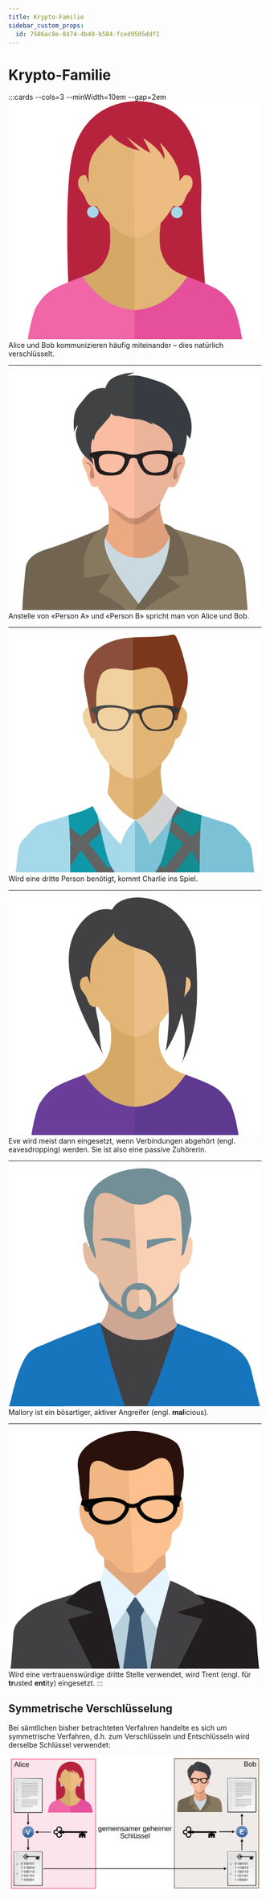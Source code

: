 ```yaml
---
title: Krypto-Familie
sidebar_custom_props:
  id: 7586ac8e-8474-4b49-b584-fced9505ddf1
---
```



# Krypto-Familie

:::cards --cols=3  --minWidth=10em --gap=2em
![Alice](images/info-family/alice.svg)
Alice und Bob kommunizieren häufig miteinander – dies natürlich verschlüsselt.
***
![Bob](images/info-family/bob.svg)
Anstelle von «Person A» und «Person B» spricht man von Alice und Bob.
***
![Charlie](images/info-family/charlie.svg)
Wird eine dritte Person benötigt, kommt Charlie ins Spiel.
***
![Eve](images/info-family/eve.svg)
Eve wird meist dann eingesetzt, wenn Verbindungen abgehört (engl. eavesdropping) werden. Sie ist also eine passive Zuhörerin.
***
![Mallory](images/info-family/mallory.svg)
Mallory ist ein bösartiger, aktiver Angreifer (engl. **mal**icious).
***
![Trent](images/info-family/trent.svg)
Wird eine vertrauenswürdige dritte Stelle verwendet, wird Trent (engl. für **tr**usted **ent**ity) eingesetzt.
:::

## Symmetrische Verschlüsselung
Bei sämtlichen bisher betrachteten Verfahren handelte es sich um symmetrische Verfahren, d.h. zum Verschlüsseln und Entschlüsseln wird derselbe Schlüssel verwendet:

![](images/symm-encryption.svg)

<Answer type="text" webKey="e8752baa-a4cb-4376-9917-badd6ca1fd1b" placeholder="Notizen..." />

[^1]: Quelle: [rothe.io](https://rothe.io/?b=crypto&p=932192)
